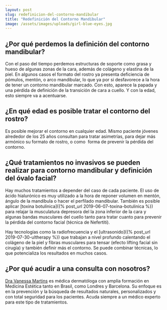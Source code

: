 ```yaml
---
layout: post
slug: redefinicion-del-contorno-mandibular
title: "Redefinición del Contorno Mandibular"
image: /assets/images/uploads/girl-blue-eyes.jpg
---
```


## ¿Por qué perdemos la definición del contorno mandibular?

Con el paso del tiempo perdemos estructuras de soporte como grasa y hueso de
algunas zonas de la cara, además de colágeno y elastina de la piel. En algunos
casos el formato del rostro ya presenta deficiencia de  pómulos, mentón, o arco
mandibular, lo que ya por si desfavorece a la hora de tener un contorno
mandibular marcado. Con esto, aparece la papada y una pérdida de definición
de la transición de cara a cuello. Y con la edad, esto siempre va a acentuarse. 

## ¿En qué edad es posible tratar el contorno del rostro? 

Es posible mejorar el contorno en cualquier edad. Mismo paciente jóvenes
alrededor de los 25 años consultan para tratar asimetrías, para dejar más
armónico su formato de rostro, o como  forma de prevenir la pérdida del
contorno. 

## ¿Qué tratamientos no invasivos se pueden realizar para contorno mandibular y definición del óvalo facial?

Hay muchos tratamientos a depender del caso de cada paciente. El uso de ácido
hialurónico es muy utilizado a la hora de reponer volumen en mentón, ángulo de
la mandíbula o hacer el perfilado mandibular. También es posible aplicar [toxina
botulínica]({% post_url 2019-06-07-toxina-botulinica %}) para relajar la musculatura depresora del la zona inferior de la cara
y algunas bandas musculares del cuello tanto para tratar cuanto para prevenir la
pérdida del contorno facial (técnica de Nefertiti). 

Hay tecnologías como la radiofrecuencia y el [ultrasonido]({% post_url 2019-07-30-ultherapy %}) que trabajan a nivel
profundo calentando el colágeno de la piel y fibras musculares para tensar
(efecto lifting facial sin cirugía) y también definir más el contorno. Se puede
combinar técnicas, lo que potencializa los resultados en muchos casos. 

## ¿Por qué acudir a una consulta con nosotros?

[Dra Vanessa Martins](/) es médica dermatóloga con amplia formación en Medicina
Estética tanto en Brasil, como Londres y Barcelona. Su enfoque es en la
prevención y la búsqueda de resultados naturales, personalizados y con total
seguridad para los pacientes. Acuda siempre a un médico experto para este tipo
de tratamientos.

